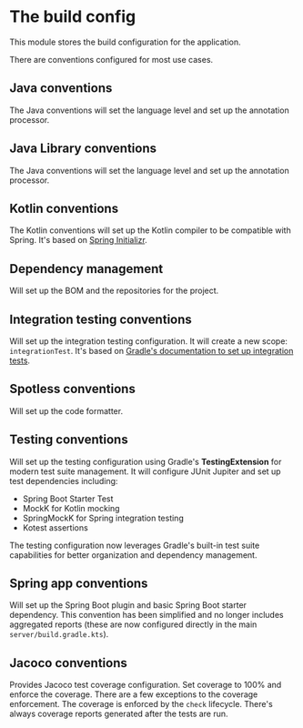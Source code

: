 # The build config
This module stores the build configuration for the application.

There are conventions configured for most use cases.


## Java conventions
The Java conventions will set the language level and set up the annotation processor.

## Java Library conventions
The Java conventions will set the language level and set up the annotation processor.

## Kotlin conventions
The Kotlin conventions will set up the Kotlin compiler to be compatible with Spring.
It's based on [Spring Initializr][spring-initializr].

## Dependency management
Will set up the BOM and the repositories for the project.

## Integration testing conventions
Will set up the integration testing configuration.
It will create a new scope: `integrationTest`.
It's based on [Gradle's documentation to set up integration tests][gradle-integration].

## Spotless conventions
Will set up the code formatter.

## Testing conventions
Will set up the testing configuration using Gradle's **TestingExtension** for modern test suite management.
It will configure JUnit Jupiter and set up test dependencies including:
- Spring Boot Starter Test
- MockK for Kotlin mocking
- SpringMockK for Spring integration testing
- Kotest assertions

The testing configuration now leverages Gradle's built-in test suite capabilities for better organization and dependency management.

## Spring app conventions
Will set up the Spring Boot plugin and basic Spring Boot starter dependency.
This convention has been simplified and no longer includes aggregated reports (these are now configured directly in the main `server/build.gradle.kts`).

## Jacoco conventions
Provides Jacoco test coverage configuration. Set coverage to 100% and enforce the coverage.
There are a few exceptions to the coverage enforcement.
The coverage is enforced by the `check` lifecycle.
There's always coverage reports generated after the tests are run.

[spring-initializr]: https://start.spring.io/
[gradle-integration]: https://docs.gradle.org/current/userguide/java_testing.html#sec:configuring_java_integration_tests
